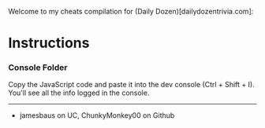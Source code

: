 Welcome to my cheats compilation for (Daily Dozen)[dailydozentrivia.com]:

# Instructions

### Console Folder
Copy the JavaScript code and paste it into the dev console (Ctrl + Shift + I). You'll see all the info logged in the console.

---
- jamesbaus on UC, ChunkyMonkey00 on Github
